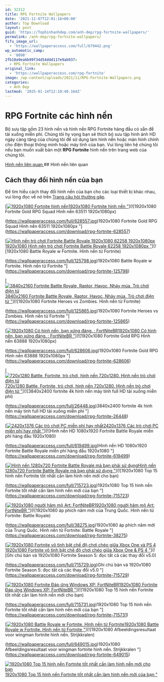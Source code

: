 ```yaml
---
id: 32312
title: RPG Fortnite Wallpapers
date: '2021-11-07T12:01:16+00:00'
author: Top Download
layout: post
guid: 'https://Tophinhanhdep.com/anh-dep/rpg-fortnite-wallpapers/'
permalink: /anh-dep/rpg-fortnite-wallpapers/
fifu_image_url:
  - 'https://wallpaperaccess.com/full/679442.png'
wp_automatic_camp:
  - '8098'
2fb10a9ea6b99f34d54d4d117e9ab937:
  - RPG Fortnite Wallpapers
original_link:
  - 'https://wallpaperaccess.com/rpg-fortnite'
image: /wp-content/uploads/2021/11/RPG-Fortnite-Wallpapers.png
categories:
  - Ảnh Đẹp
lastmod: '2025-01-14T12:10:40.164Z'
---
```

# RPG Fortnite các hình nền

Bộ sưu tập gồm 23 hình nền và hình nền RPG Fortnite hàng đầu có sẵn để tải xuống miễn phí. Chúng tôi hy vọng bạn sẽ thích bộ sưu tập hình ảnh HD ngày càng tăng của chúng tôi để sử dụng làm hình nền hoặc màn hình chính cho điện thoại thông minh hoặc máy tính của bạn. Vui lòng liên hệ chúng tôi nếu bạn muốn xuất bản một **RPG Fortnite** hình nền trên trang web của chúng tôi.

[Hình nền liên quan ](#related) ## Hình nền liên quan

## Cách thay đổi hình nền của bạn

Để tìm hiểu cách thay đổi hình nền của bạn cho các loại thiết bị khác nhau, vui lòng đọc về nó trên [Trang câu hỏi thường gặp](https://tophinhanhdep.com/faq/).

  
[[![1920x1080 Fortnite hình nền](https://wallpaperaccess.com/full/679442.png)1920x1080 Fortnite hình nền "](https://wallpaperaccess.com/download/rpg-fortnite-679442)](![1920x1080 Fortnite Gold RPG Squad Hình nền 63511 1920x1080px)

(https://wallpaperaccess.com/full/628557.jpg)1920x1080 Fortnite Gold RPG Squad Hình nền 63511 1920x1080px "](https://wallpaperaccess.com/download/rpg-fortnite-628557)

[[![Hình nền trò chơi Fortnite Battle Royale 1920x1080 62258 1920x1080px](https://wallpaperaccess.com/full/38263.jpg)1920x1080 Hình nền trò chơi Fortnite Battle Royale 62258 1920x1080px "](https://wallpaperaccess.com/download/rpg-fortnite-38263)](![1920x1080 Battle Royale w Fortnite.  Hình nền từ Fortnite)

(https://wallpaperaccess.com/full/125798.jpg)1920x1080 Battle Royale w Fortnite. Hình nền từ Fortnite "](https://wallpaperaccess.com/download/rpg-fortnite-125798)

[[![3840x2160 Fortnite Battle Royale, Raptor, Havoc, Nhảy múa, Trò chơi điện tử](https://wallpaperaccess.com/full/642577.jpg)3840x2160 Fortnite Battle Royale, Raptor, Havoc, Nhảy múa, Trò chơi điện tử "](https://wallpaperaccess.com/download/rpg-fortnite-642577)](![1920x1080 Fortnite Heroes vs Zombies.  Hình nền từ Fortnite)

(https://wallpaperaccess.com/full/125865.jpg)1920x1080 Fortnite Heroes vs Zombies. Hình nền từ Fortnite "](https://wallpaperaccess.com/download/rpg-fortnite-125865)

[[![1920x1080 Có hình nền, bạn xứng đáng.  : FortNiteBR](https://wallpaperaccess.com/full/715707.png)1920x1080 Có hình nền, bạn xứng đáng. : FortNiteBR "](https://wallpaperaccess.com/download/rpg-fortnite-715707)](![1920x1080 Fortnite Gold RPG Hình nền 63888 1920x1080px)

(https://wallpaperaccess.com/full/628606.jpg)1920x1080 Fortnite Gold RPG Hình nền 63888 1920x1080px "](https://wallpaperaccess.com/download/rpg-fortnite-628606)

[[![720x1280 Battle, Fortnite, trò chơi, hình nền 720x1280.  Hình nền trò chơi điện tử](https://wallpaperaccess.com/full/648994.jpg)720x1280 Battle, Fortnite, trò chơi, hình nền 720x1280. Hình nền trò chơi điện tử "](https://wallpaperaccess.com/download/rpg-fortnite-648994)](![3840x2400 fortnite 4k hình nền máy tính full HD tải xuống miễn phí)

(https://wallpaperaccess.com/full/26448.jpg)3840x2400 fortnite 4k hình nền máy tính full HD tải xuống miễn phí "](https://wallpaperaccess.com/download/rpg-fortnite-26448)

[[![2420x1376 Các trò chơi PC miễn phí hay nhất](https://wallpaperaccess.com/full/379345.jpg)2420x1376 Các trò chơi PC miễn phí hay nhất "](https://wallpaperaccess.com/download/rpg-fortnite-379345)](![Hình nền HD 1080x1920 Fortnite Battle Royale miễn phí hàng đầu 1920x1080)

(https://wallpaperaccess.com/full/619499.jpg)Hình nền HD 1080x1920 Fortnite Battle Royale miễn phí hàng đầu 1920x1080 "](https://wallpaperaccess.com/download/rpg-fortnite-619499)

[[![Hình nền 1280x720 Fortnite Battle Royale mà bạn phải sử dụng](https://wallpaperaccess.com/full/274893.jpg)Hình nền 1280x720 Fortnite Battle Royale mà bạn phải sử dụng "](https://wallpaperaccess.com/download/rpg-fortnite-274893)](![1920x1080 Top 15 hình nền Fortnite tốt nhất cần làm hình nền mới cho bạn)

(https://wallpaperaccess.com/full/715723.jpg)1920x1080 Top 15 hình nền Fortnite tốt nhất cần làm hình nền mới của bạn "](https://wallpaperaccess.com/download/rpg-fortnite-715723)

[[![1920x1080 người hâm mộ Art: FortNiteBR](https://wallpaperaccess.com/full/456744.jpg)1920x1080 người hâm mộ Art: FortNiteBR "](https://wallpaperaccess.com/download/rpg-fortnite-456744)](![1920x1080 áp phích năm mới của Trung Quốc.  Hình nền từ Fortnite: Battle Royale)

(https://wallpaperaccess.com/full/38275.jpg)1920x1080 áp phích năm mới của Trung Quốc. Hình nền từ Fortnite: Battle Royale "](https://wallpaperaccess.com/download/rpg-fortnite-38275)

[[![1920x1080 Fortnite vô tình bật chế độ chơi chéo giữa Xbox One và PS 4](https://wallpaperaccess.com/full/322980.jpg)1920x1080 Fortnite vô tình bật chế độ chơi chéo giữa Xbox One &amp; PS 4 "](https://wallpaperaccess.com/download/rpg-fortnite-322980)](![Ghi chú bản vá 1920x1080 Fortnite Season 5: đọc tất cả các thay đổi v5.0)

(https://wallpaperaccess.com/full/715729.jpg)Ghi chú bản vá 1920x1080 Fortnite Season 5: đọc tất cả các thay đổi v5.0 "](https://wallpaperaccess.com/download/rpg-fortnite-715729)

[[![1920x1080 Fortnite Đáp ứng Windows XP: FortNiteBR](https://wallpaperaccess.com/full/456494.jpg)1920x1080 Fortnite Đáp ứng Windows XP: FortNiteBR "](https://wallpaperaccess.com/download/rpg-fortnite-456494)](![1920x1080 Top 15 hình nền Fortnite tốt nhất cần làm hình nền mới cho bạn)

(https://wallpaperaccess.com/full/715731.jpg)1920x1080 Top 15 hình nền Fortnite tốt nhất cần làm hình nền mới của bạn "](https://wallpaperaccess.com/download/rpg-fortnite-715731)

[[![1920x1080 Battle Royale w Fortnite.  Hình nền từ Fortnite](https://wallpaperaccess.com/full/426548.jpg)1920x1080 Battle Royale w Fortnite. Hình nền từ Fortnite "](https://wallpaperaccess.com/download/rpg-fortnite-426548)](![1920x1080 Afbeeldingsresultaat voor wingman fortnite hình nền.  Strijkkralen)

(https://wallpaperaccess.com/full/649015.jpg)1920x1080 Afbeeldingsresultaat voor wingman fortnite hình nền. Strijkkralen "](https://wallpaperaccess.com/download/rpg-fortnite-649015)

[![1920x1080 Top 15 hình nền Fortnite tốt nhất cần làm hình nền mới cho bạn](https://wallpaperaccess.com/full/694538.jpg)1920x1080 Top 15 hình nền Fortnite tốt nhất cần làm hình nền mới của bạn "](https://wallpaperaccess.com/download/rpg-fortnite-694538)
